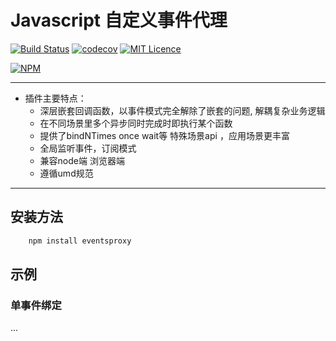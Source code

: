 # Javascript 自定义事件代理
[![Build Status](https://travis-ci.org/szc807414589/event-emitter.svg?branch=master)](https://travis-ci.org/szc807414589/event-emitter)
[![codecov](https://codecov.io/gh/szc807414589/event-emitter/branch/master/graph/badge.svg)](https://codecov.io/gh/szc807414589/event-emitter)
[![MIT Licence](https://badges.frapsoft.com/os/mit/mit.svg?v=103)](https://opensource.org/licenses/mit-license.php)

[![NPM](https://nodei.co/npm/event-emitter-zz.png)](https://nodei.co/npm/event-emitter-zz/)

*****
+ 插件主要特点：
    - 深层嵌套回调函数，以事件模式完全解除了嵌套的问题, 解耦复杂业务逻辑
    - 在不同场景里多个异步同时完成时即执行某个函数
    - 提供了bindNTimes once wait等 特殊场景api ，应用场景更丰富 
    - 全局监听事件，订阅模式
    - 兼容node端 浏览器端
    - 遵循umd规范
*****

## 安装方法
```javascript
    npm install eventsproxy
```
## 示例

### 单事件绑定
 ...